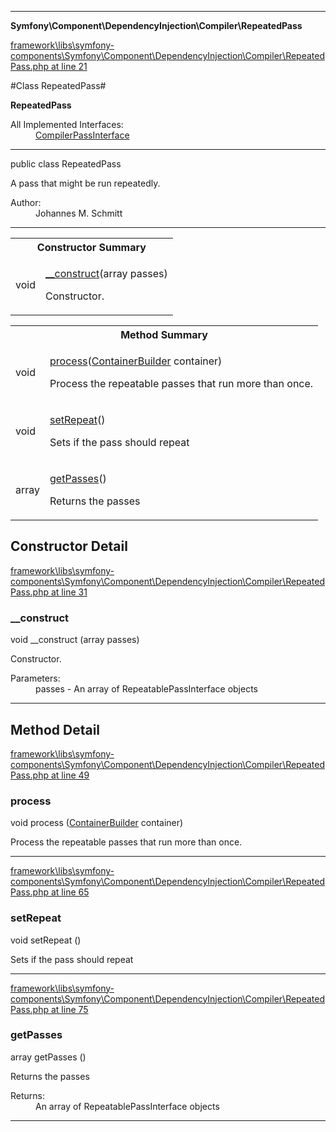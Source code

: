 

- - -

**Symfony\Component\DependencyInjection\Compiler\RepeatedPass**


<a href="https://github.com/JeyDotC/Hirudo/blob/master/framework/libs/symfony-components/Symfony/Component/DependencyInjection/Compiler/RepeatedPass.php#L21" >framework\libs\symfony-components\Symfony\Component\DependencyInjection\Compiler\RepeatedPass.php at line 21</a>

#Class RepeatedPass#

**RepeatedPass**


<dl>
<dt>All Implemented Interfaces:</dt>
<dd><a href="https://github.com/JeyDotC/Hirudo-docs/blob/master/symfony/component/dependencyinjection/compiler/compilerpassinterface.md">CompilerPassInterface</a> </dd>
</dl>



- - -

<p class="signature"><span class='k'>public  class</span> <span class='nx'>RepeatedPass</span></p>

<div class="comment" id="overview_description"><p>A pass that might be run repeatedly.</p></div>

<dl>
<dt>Author:</dt>
<dd>Johannes M. Schmitt <schmittjoh@gmail.com></dd>
</dl>


- - -

<table id="summary_constructor">
<tr><th colspan="2">Constructor Summary</th></tr>
<tr>
<td><span class='k'></span> <span class='nx'>void</span></td>
<td class="description"><p class="name"><a href="#__construct">__construct</a>(array passes)</p><p class="description">Constructor.</p></td>
</tr>
</table>

<table id="summary_method">
<tr><th colspan="2">Method Summary</th></tr>
<tr>
<td><span class='k'></span> <span class='nx'>void</span></td>
<td class="description"><p class="name"><a href="#process">process</a>(<a href="https://github.com/JeyDotC/Hirudo/blob/master/symfony/component/dependencyinjection/containerbuilder.md">ContainerBuilder</a> container)</p><p class="description">Process the repeatable passes that run more than once.</p></td>
</tr>
<tr>
<td><span class='k'></span> <span class='nx'>void</span></td>
<td class="description"><p class="name"><a href="#setrepeat">setRepeat</a>()</p><p class="description">Sets if the pass should repeat</p></td>
</tr>
<tr>
<td><span class='k'></span> <span class='nx'>array</span></td>
<td class="description"><p class="name"><a href="#getpasses">getPasses</a>()</p><p class="description">Returns the passes</p></td>
</tr>
</table>

<h2 id="detail_method">Constructor Detail</h2>

<a href="https://github.com/JeyDotC/Hirudo/blob/master/framework/libs/symfony-components/Symfony/Component/DependencyInjection/Compiler/RepeatedPass.php#L31" >framework\libs\symfony-components\Symfony\Component\DependencyInjection\Compiler\RepeatedPass.php at line 31</a>

<h3 id="__construct">__construct</h3>
<span class='k'></span> <span class='nx'>void</span> <span class='nf'>__construct</span> (array passes)

<div class="details">
<p>Constructor.</p><dl>
<dt>Parameters:</dt>
<dd>passes - An array of RepeatablePassInterface objects</dd>
</dl>

</div>

- - -

<h2 id="detail_method">Method Detail</h2>

<a href="https://github.com/JeyDotC/Hirudo/blob/master/framework/libs/symfony-components/Symfony/Component/DependencyInjection/Compiler/RepeatedPass.php#L49" >framework\libs\symfony-components\Symfony\Component\DependencyInjection\Compiler\RepeatedPass.php at line 49</a>

<h3 id="process()">process</h3>
<span class='k'></span> <span class='nx'>void</span> <span class='nf'>process</span> (<a href="https://github.com/JeyDotC/Hirudo/blob/master/symfony/component/dependencyinjection/containerbuilder.md">ContainerBuilder</a> container)

<div class="details">
<p>Process the repeatable passes that run more than once.</p>
</div>

- - -


<a href="https://github.com/JeyDotC/Hirudo/blob/master/framework/libs/symfony-components/Symfony/Component/DependencyInjection/Compiler/RepeatedPass.php#L65" >framework\libs\symfony-components\Symfony\Component\DependencyInjection\Compiler\RepeatedPass.php at line 65</a>

<h3 id="setRepeat()">setRepeat</h3>
<span class='k'></span> <span class='nx'>void</span> <span class='nf'>setRepeat</span> ()

<div class="details">
<p>Sets if the pass should repeat</p>
</div>

- - -


<a href="https://github.com/JeyDotC/Hirudo/blob/master/framework/libs/symfony-components/Symfony/Component/DependencyInjection/Compiler/RepeatedPass.php#L75" >framework\libs\symfony-components\Symfony\Component\DependencyInjection\Compiler\RepeatedPass.php at line 75</a>

<h3 id="getPasses()">getPasses</h3>
<span class='k'></span> <span class='nx'>array</span> <span class='nf'>getPasses</span> ()

<div class="details">
<p>Returns the passes</p><dl>
<dt>Returns:</dt>
<dd>An array of RepeatablePassInterface objects</dd>
</dl>

</div>

- - -

